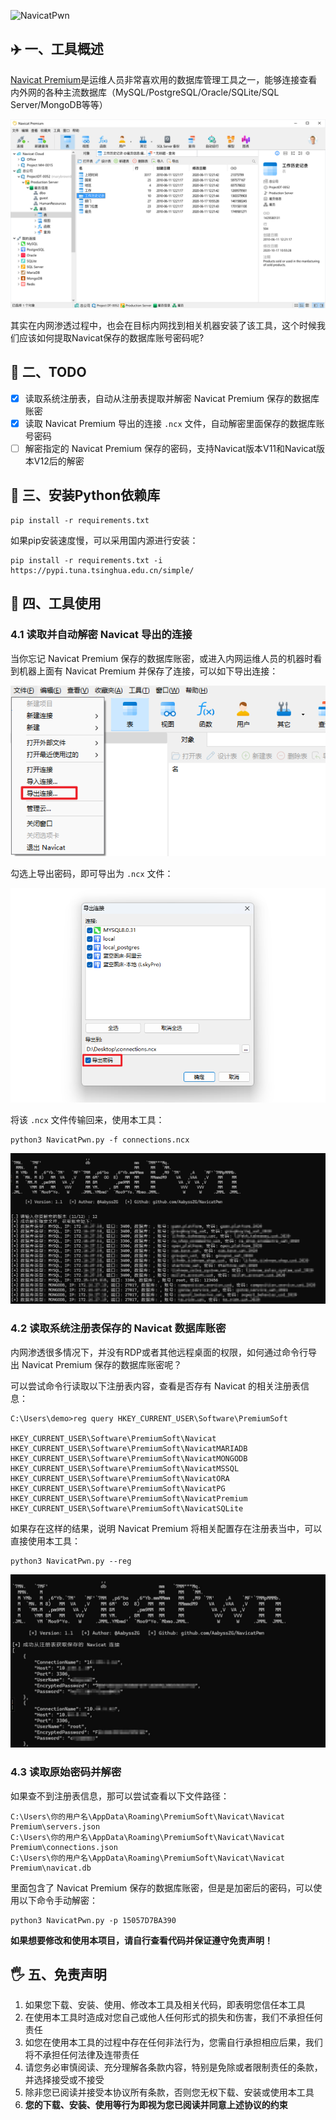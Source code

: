![NavicatPwn](https://socialify.git.ci/AabyssZG/NavicatPwn/image?description=1&font=Source+Code+Pro&forks=1&issues=1&language=1&logo=https%3A%2F%2Favatars.githubusercontent.com%2Fu%2F54609266%3Fv%3D4&name=1&owner=1&pattern=Brick+Wall&stargazers=1&theme=Dark)

## ✈️ 一、工具概述

[Navicat Premium](https://www.navicat.com)是运维人员非常喜欢用的数据库管理工具之一，能够连接查看内外网的各种主流数据库（MySQL/PostgreSQL/Oracle/SQLite/SQL Server/MongoDB等等）

![Navicat Premium](./img/Navicat.png)

其实在内网渗透过程中，也会在目标内网找到相关机器安装了该工具，这个时候我们应该如何提取Navicat保存的数据库账号密码呢?

## 📝 二、TODO

* [x] 读取系统注册表，自动从注册表提取并解密 Navicat Premium 保存的数据库账密
* [x] 读取 Navicat Premium 导出的连接 `.ncx` 文件，自动解密里面保存的数据库账号密码
* [ ] 解密指定的 Navicat Premium 保存的密码，支持Navicat版本V11和Navicat版本V12后的解密

## 🚨 三、安装Python依赖库

```
pip install -r requirements.txt
```

如果pip安装速度慢，可以采用国内源进行安装：

```
pip install -r requirements.txt -i https://pypi.tuna.tsinghua.edu.cn/simple/
```

## 🐉 四、工具使用

### 4.1 读取并自动解密 Navicat 导出的连接

当你忘记 Navicat Premium 保存的数据库账密，或进入内网运维人员的机器时看到机器上面有 Navicat Premium 并保存了连接，可以如下导出连接：

![Navicat-OutLink](./img/Navicat-OutLink.png)

勾选上导出密码，即可导出为 `.ncx` 文件：

![Navicat-OutLink2](./img/Navicat-OutLink2.png)

将该 `.ncx` 文件传输回来，使用本工具：

```
python3 NavicatPwn.py -f connections.ncx
```

![NavicatPwn-1](./img/NavicatPwn-1.png)

### 4.2 读取系统注册表保存的 Navicat 数据库账密

内网渗透很多情况下，并没有RDP或者其他远程桌面的权限，如何通过命令行导出 Navicat Premium 保存的数据库账密呢？

可以尝试命令行读取以下注册表内容，查看是否存有 Navicat 的相关注册表信息：

```
C:\Users\demo>reg query HKEY_CURRENT_USER\Software\PremiumSoft

HKEY_CURRENT_USER\Software\PremiumSoft\Navicat
HKEY_CURRENT_USER\Software\PremiumSoft\NavicatMARIADB
HKEY_CURRENT_USER\Software\PremiumSoft\NavicatMONGODB
HKEY_CURRENT_USER\Software\PremiumSoft\NavicatMSSQL
HKEY_CURRENT_USER\Software\PremiumSoft\NavicatORA
HKEY_CURRENT_USER\Software\PremiumSoft\NavicatPG
HKEY_CURRENT_USER\Software\PremiumSoft\NavicatPremium
HKEY_CURRENT_USER\Software\PremiumSoft\NavicatSQLite
```

如果存在这样的结果，说明 Navicat Premium 将相关配置存在注册表当中，可以直接使用本工具：

```
python3 NavicatPwn.py --reg
```

![NavicatPwn-2](./img/NavicatPwn-2.png)

### 4.3 读取原始密码并解密

如果查不到注册表信息，那可以尝试查看以下文件路径：

```
C:\Users\你的用户名\AppData\Roaming\PremiumSoft\Navicat\Navicat Premium\servers.json
C:\Users\你的用户名\AppData\Roaming\PremiumSoft\Navicat\Navicat Premium\connections.json
C:\Users\你的用户名\AppData\Roaming\PremiumSoft\Navicat\Navicat Premium\navicat.db
```

里面包含了 Navicat Premium 保存的数据库账密，但是是加密后的密码，可以使用以下命令手动解密：

```
python3 NavicatPwn.py -p 15057D7BA390
```

**如果想要修改和使用本项目，请自行查看代码并保证遵守免责声明！**

## 🖐 五、免责声明

1. 如果您下载、安装、使用、修改本工具及相关代码，即表明您信任本工具
2. 在使用本工具时造成对您自己或他人任何形式的损失和伤害，我们不承担任何责任
3. 如您在使用本工具的过程中存在任何非法行为，您需自行承担相应后果，我们将不承担任何法律及连带责任
4. 请您务必审慎阅读、充分理解各条款内容，特别是免除或者限制责任的条款，并选择接受或不接受
5. 除非您已阅读并接受本协议所有条款，否则您无权下载、安装或使用本工具
6. **您的下载、安装、使用等行为即视为您已阅读并同意上述协议的约束**
